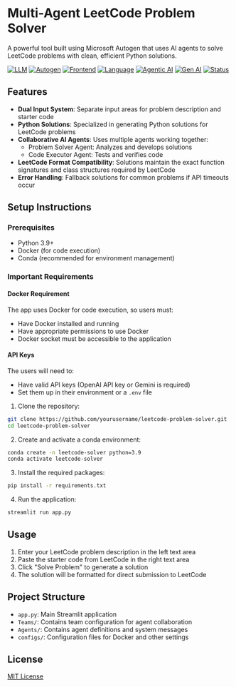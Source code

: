 # Multi-Agent LeetCode Problem Solver

A powerful tool built using Microsoft Autogen that uses AI agents to solve LeetCode problems with clean, efficient Python solutions.


[![LLM](https://img.shields.io/badge/LLM-OpenAI-black?style=flat-square)](https://openai.com/)
[![Autogen](https://img.shields.io/badge/Framework-Autogen-orange?style=flat-square)](https://github.com/microsoft/autogen)
[![Frontend](https://img.shields.io/badge/Frontend-Streamlit-FF4B4B?style=flat-square)](https://streamlit.io/)
[![Language](https://img.shields.io/badge/Language-Python-3776AB?style=flat-square)](https://www.python.org/)
[![Agentic AI](https://img.shields.io/badge/Tech-Agentic_AI-blue?style=flat-square)](https://www.microsoft.com/en-us/research/project/autogen/)
[![Gen AI](https://img.shields.io/badge/Type-Gen_AI-purple?style=flat-square)](https://en.wikipedia.org/wiki/Generative_artificial_intelligence)
[![Status](https://img.shields.io/badge/Status-Completed-brightgreen?style=flat-square)](https://github.com/yourusername/leetcode-problem-solver)

## Features

- **Dual Input System**: Separate input areas for problem description and starter code
- **Python Solutions**: Specialized in generating Python solutions for LeetCode problems
- **Collaborative AI Agents**: Uses multiple agents working together:
  - Problem Solver Agent: Analyzes and develops solutions
  - Code Executor Agent: Tests and verifies code
- **LeetCode Format Compatibility**: Solutions maintain the exact function signatures and class structures required by LeetCode
- **Error Handling**: Fallback solutions for common problems if API timeouts occur

## Setup Instructions

### Prerequisites
- Python 3.9+
- Docker (for code execution)
- Conda (recommended for environment management)

### Important Requirements

#### Docker Requirement
The app uses Docker for code execution, so users must:
- Have Docker installed and running
- Have appropriate permissions to use Docker
- Docker socket must be accessible to the application

#### API Keys
The users will need to:
- Have valid API keys (OpenAI API key or Gemini is required)
- Set them up in their environment or a `.env` file

  
1. Clone the repository:
```bash
git clone https://github.com/yourusername/leetcode-problem-solver.git
cd leetcode-problem-solver
```

2. Create and activate a conda environment:
```bash
conda create -n leetcode-solver python=3.9
conda activate leetcode-solver
```

3. Install the required packages:
```bash
pip install -r requirements.txt
```

4. Run the application:
```bash
streamlit run app.py
```
## Usage

1. Enter your LeetCode problem description in the left text area
2. Paste the starter code from LeetCode in the right text area
3. Click "Solve Problem" to generate a solution
4. The solution will be formatted for direct submission to LeetCode

## Project Structure

- `app.py`: Main Streamlit application
- `Teams/`: Contains team configuration for agent collaboration
- `Agents/`: Contains agent definitions and system messages
- `configs/`: Configuration files for Docker and other settings

## License

[MIT License](LICENSE)
